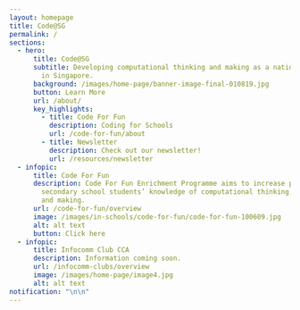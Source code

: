 ```yaml
---
layout: homepage
title: Code@SG
permalink: /
sections:
  - hero:
      title: Code@SG
      subtitle: Developing computational thinking and making as a national capability
        in Singapore.
      background: /images/home-page/banner-image-final-010819.jpg
      button: Learn More
      url: /about/
      key_highlights:
        - title: Code For Fun
          description: Coding for Schools
          url: /code-for-fun/about
        - title: Newsletter
          description: Check out our newsletter!
          url: /resources/newsletter
  - infopic:
      title: Code For Fun
      description: Code For Fun Enrichment Programme aims to increase primary and
        secondary school students’ knowledge of computational thinking, coding
        and making.
      url: /code-for-fun/overview
      image: /images/in-schools/code-for-fun/code-for-fun-100609.jpg
      alt: alt text
      button: Click here
  - infopic:
      title: Infocomm Club CCA
      description: Information coming soon.
      url: /infocomm-clubs/overview
      image: /images/home-page/image4.jpg
      alt: alt text
notification: "\n\n"
---
```

